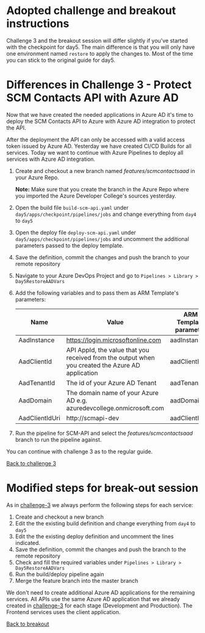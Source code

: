 # Adopted challenge and breakout instructions

Challenge 3 and the breakout session will differ slightly if you've started
with the checkpoint for day5. The main difference is that you will only have
one environment named `restore` to apply the changes to. Most of the time you
can stick to the original guide for day5.

# Differences in Challenge 3 - Protect SCM Contacts API with Azure AD

Now that we have created the needed applications in Azure AD it's time to
deploy the SCM Contacts API to Azure with Azure AD integration to protect the
API.

After the deployment the API can only be accessed with a valid access
token issued by Azure AD. Yesterday we have created CI/CD Builds for all
services. Today we want to continue with Azure Pipelines to deploy all
services with Azure AD integration.

1. Create and checkout a new branch named _features/scmcontactsaad_ in your Azure Repo.

   **Note:** Make sure that you create the branch in the Azure Repo where you imported the Azure Developer College's sources yesterday.

2. Open the build file `build-scm-api.yaml` under `day5/apps/checkpoint/pipelines/jobs`
   and change everything from `day4` to `day5`
3. Open the deploy file `deploy-scm-api.yaml` under `day5/apps/checkpoint/pipelines/jobs`
   and uncomment the additional parameters passed to the deploy template.
4. Save the definition, commit the changes and push the branch to your remote repository
5. Navigate to your Azure DevOps Project and go to `Pipelines > Library > Day5RestoreAADVars`
6. Add the following variables and to pass them as ARM Template's parameters:

   | Name           | Value                                                                                            | ARM Template parameter | Stage       |
   | -------------- | ------------------------------------------------------------------------------------------------ | ---------------------- | ----------- |
   | AadInstance    | https://login.microsoftonline.com                                                                | aadInstance            | Development |
   | AadClientId    | API AppId, the value that you received from the output when you created the Azure AD application | aadClientId            | Development |
   | AadTenantId    | The id of your Azure AD Tenant                                                                   | aadTenantId            | Development |
   | AadDomain      | The domain name of your Azure AD e.g. azuredevcollege.onmicrosoft.com                            | aadDomain              | Development |
   | AadClientIdUri | http://scmapi-dev                                                                                | aadClientIdUri         | Development |

7. Run the pipeline for SCM-API and select the _features/scmcontactsaad_ branch to run the pipeline against.

You can continue with challenge 3 as to the regular guide.

[Back to challenge 3](../../challenges/challenge-3.md#protect-scm-contacts-api-with-azure-ad)

# Modified steps for break-out session

As in [challenge-3](./ChallengeAndBreakout.md#differences-in-challenge-3-protect-scm-contacts-api-with-azure-ad) we always perform the following steps for each service:

1. Create and checkout a new branch
2. Edit the the existing build definition and change everything from `day4` to `day5`
3. Edit the the existing deploy definition and uncomment the lines indicated.
4. Save the definition, commit the changes and push the branch to the remote repository
5. Check and fill the required variables under `Pipelines > Library > Day5RestoreAADVars`
6. Run the build/deploy pipeline again
7. Merge the feature branch into the master branch

We don't need to create additional Azure AD applications for the remaining
services. All APIs use the same Azure AD application that we already created
in [challenge-3](../../challenges/challenge-3.md) for each stage (Development and
Production). The Frontend services uses the client application.

[Back to breakout](../../challenges/challenge-bo-1.html#scm-resource-api)
